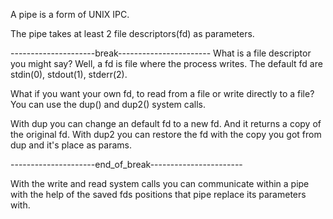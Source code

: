 A pipe is a form of UNIX IPC.

The pipe takes at least 2 file descriptors(fd) as parameters.

---------------------break-----------------------
What is a file descriptor you might say?
Well, a fd is file where the process writes.
The default fd are stdin(0), stdout(1), stderr(2).

What if you want your own fd, to read from a file or write directly to a file?
You can use the dup() and dup2() system calls.

With dup you can change an default fd to a new fd. And it returns a copy of the original fd.
With dup2 you can restore the fd with the copy you got from dup and it's place as params.

---------------------end_of_break-----------------------

With the write and read system calls you can communicate within a pipe with the help of the saved fds positions that pipe replace its parameters with.